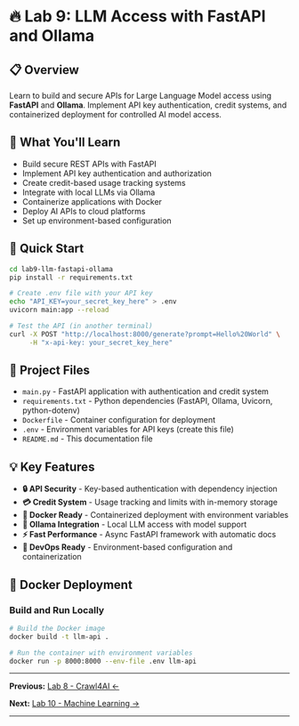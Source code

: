 # 🔥 Lab 9: LLM Access with FastAPI and Ollama

## 📋 Overview
Learn to build and secure APIs for Large Language Model access using **FastAPI** and **Ollama**. Implement API key authentication, credit systems, and containerized deployment for controlled AI model access.

## 🎯 What You'll Learn
- Build secure REST APIs with FastAPI
- Implement API key authentication and authorization  
- Create credit-based usage tracking systems
- Integrate with local LLMs via Ollama
- Containerize applications with Docker
- Deploy AI APIs to cloud platforms
- Set up environment-based configuration

## 🚀 Quick Start

```bash
cd lab9-llm-fastapi-ollama
pip install -r requirements.txt

# Create .env file with your API key
echo "API_KEY=your_secret_key_here" > .env
uvicorn main:app --reload

# Test the API (in another terminal)
curl -X POST "http://localhost:8000/generate?prompt=Hello%20World" \
     -H "x-api-key: your_secret_key_here"
```

## 📁 Project Files
- `main.py` - FastAPI application with authentication and credit system
- `requirements.txt` - Python dependencies (FastAPI, Ollama, Uvicorn, python-dotenv)
- `Dockerfile` - Container configuration for deployment
- `.env` - Environment variables for API keys (create this file)
- `README.md` - This documentation file

## 💡 Key Features
- **🔒 API Security** - Key-based authentication with dependency injection
- **💳 Credit System** - Usage tracking and limits with in-memory storage
- **🐳 Docker Ready** - Containerized deployment with environment variables
- **🤖 Ollama Integration** - Local LLM access with model support
- **⚡ Fast Performance** - Async FastAPI framework with automatic docs
- **🔧 DevOps Ready** - Environment-based configuration and containerization

## 🐳 Docker Deployment

### Build and Run Locally
```bash
# Build the Docker image
docker build -t llm-api .

# Run the container with environment variables
docker run -p 8000:8000 --env-file .env llm-api
```

---

**Previous:** [Lab 8 - Crawl4AI ←](../lab8-crawl4ai)

**Next:** [Lab 10 - Machine Learning →](../lab10-machine-learning)

---